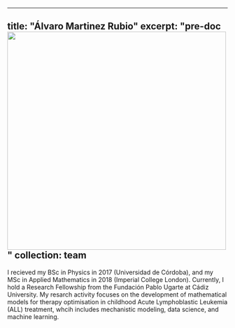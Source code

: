 
---
title: "Álvaro Martinez Rubio"
excerpt: "pre-doc<br/><img src='/images/Alvaro_2022.png' width=500>"
collection: team
---

I recieved my BSc in Physics in 2017 (Universidad de Córdoba), and my MSc in Applied Mathematics in 2018 (Imperial College London). Currently, I hold a  Research Fellowship from the Fundación Pablo Ugarte at Cádiz University. My resarch activity focuses on the development of mathematical models for therapy optimisation in childhood Acute Lymphoblastic Leukemia (ALL) treatment, whcih includes mechanistic modeling, data science, and machine learning.
